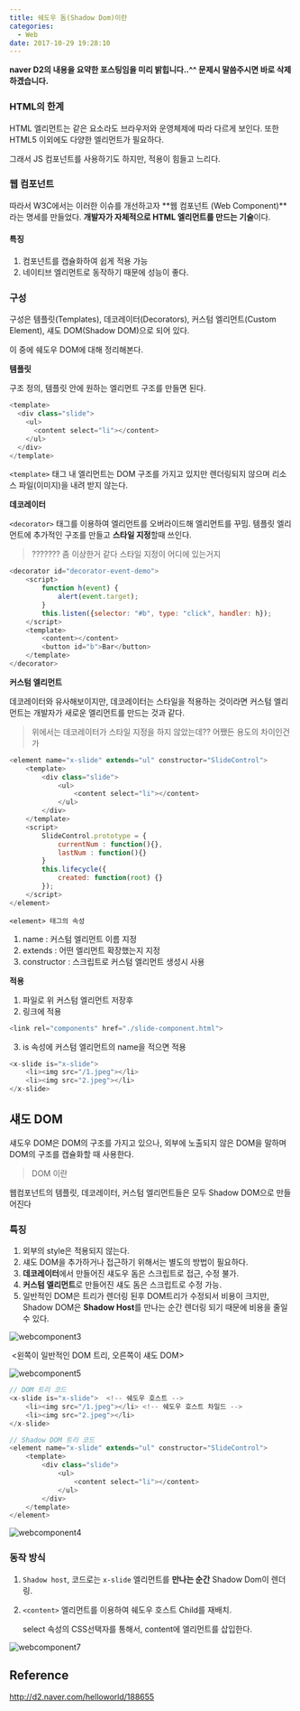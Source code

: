 ```yaml
---
title: 쉐도우 돔(Shadow Dom)이란
categories:
  - Web
date: 2017-10-29 19:28:10
---
```


**naver D2의 내용을 요약한 포스팅임을 미리 밝힙니다..^^ 문제시 말씀주시면 바로 삭제하겠습니다.**

### HTML의 한계

HTML 엘리먼트는 같은 요소라도 브라우저와 운영체제에 따라 다르게 보인다. 또한 HTML5 이외에도 다양한 엘리먼트가 필요하다.

그래서 JS 컴포넌트를 사용하기도 하지만, 적용이 힘들고 느리다.

### 웹 컴포넌트

따라서 W3C에서는 이러한 이슈를 개선하고자 **웹 컴포넌트 (Web Component)**라는 명세를 만들었다. **개발자가 자체적으로 HTML 엘리먼트를 만드는 기술**이다.

#### 특징

1. 컴포넌트를 캡슐화하여 쉽게 적용 가능
2. 네이티브 엘리먼트로 동작하기 때문에 성능이 좋다.

### 구성

구성은 템플릿(Templates), 데코레이터(Decorators), 커스텀 엘리먼트(Custom Element), 섀도 DOM(Shadow DOM)으로 되어 있다.

이 중에 쉐도우 DOM에 대해 정리해본다.

**템플릿**

구조 정의, 템플릿 안에 원하는 엘리먼트 구조를 만들면 된다.

```javascript
<template>
  <div class="slide">
    <ul>
      <content select="li"></content>
    </ul>
  </div>
</template>
```

`<template>` 태그 내 엘리먼트는 DOM 구조를 가지고 있지만 렌더링되지 않으며 리소스 파일(이미지)을 내려 받지 않는다.

**데코레이터**

`<decorator>` 태그를 이용하여 엘리먼트를 오버라이드해 엘리먼트를 꾸밈. 템플릿 엘리먼트에 추가적인 구조를 만들고 **스타일 지정**할때 쓰인다.

> ??????? 좀 이상한거 같다 스타일 지정이 어디에 있는거지

```javascript
<decorator id="decorator-event-demo">
    <script>
        function h(event) {
            alert(event.target);
        }
        this.listen({selector: "#b", type: "click", handler: h});
    </script>
    <template>
        <content></content>
        <button id="b">Bar</button>
    </template>
</decorator>
```

**커스텀 엘리먼트**

데코레이터와 유사해보이지만, 데코레이터는 스타일을 적용하는 것이라면 커스텀 엘리먼트는 개발자가 새로운 엘리먼트를 만드는 것과 같다.

> 위에서는 데코레이터가 스타일 지정을 하지 않았는데?? 어쨌든 용도의 차이인건가

```javascript
<element name="x-slide" extends="ul" constructor="SlideControl">
    <template>
        <div class="slide">
            <ul>
                <content select="li"></content>
            </ul>
        </div>
    </template>
    <script>
        SlideControl.prototype = {
            currentNum : function(){},
            lastNum : function(){}
        }
        this.lifecycle({
            created: function(root) {}
        });
    </script>
</element>
```

`<element> 태그의 속성`

1. name : 커스텀 엘리먼트 이름 지정
2. extends : 어떤 엘리먼트 확장했는지 지정
3. constructor : 스크립트로 커스텀 엘리먼트 생성시 사용

**적용**

1. 파일로 위 커스텀 엘리먼트 저장후
2. 링크에 적용

```javascript
<link rel="components" href="./slide-component.html">
```

3. is 속성에 커스텀 엘리먼트의 name을 적으면 적용

```javascript
<x-slide is="x-slide">
    <li><img src="/1.jpeg"></li>
    <li><img src="2.jpeg"></li>
</x-slide>
```

## 섀도 DOM

섀도우 DOM은 DOM의 구조를 가지고 있으나, 외부에 노출되지 않은 DOM을 말하며 DOM의 구조를 캡슐화할 때 사용한다.

> DOM 이란

웹컴포넌트의 템플릿, 데코레이터, 커스텀 엘리먼트들은 모두 Shadow DOM으로 만들어진다

### 특징

1. 외부의 style은 적용되지 않는다.
2. 섀도 DOM을 추가하거나 접근하기 위해서는 별도의 방법이 필요하다.
3. **데코레이터**에서 만들어진 섀도우 돔은 스크립트로 접근, 수정 불가.
4. **커스텀 엘리먼트**로 만들어진 섀도 돔은 스크립트로 수정 가능.
5. 일반적인 DOM은 트리가 렌더링 된후 DOM트리가 수정되서 비용이 크지만, Shadow DOM은 **Shadow Host**를 만나는 순간 렌더링 되기 때문에 비용을 줄일 수 있다.

![webcomponent3](http://d2.naver.com/content/images/2015/06/helloworld-188655-3.png)

​ <왼쪽이 일반적인 DOM 트리, 오른쪽이 섀도 DOM>

![webcomponent5](http://d2.naver.com/content/images/2015/06/helloworld-188655-5.png)

```javascript
// DOM 트리 코드
<x-slide is="x-slide">  <!-- 쉐도우 호스트 -->
    <li><img src="/1.jpeg"></li> <!-- 쉐도우 호스트 차일드 -->
    <li><img src="2.jpeg"></li>
</x-slide>

// Shadow DOM 트리 코드
<element name="x-slide" extends="ul" constructor="SlideControl">
    <template>
        <div class="slide">
            <ul>
                <content select="li"></content>
            </ul>
        </div>
    </template>
</element>
```

![webcomponent4](http://d2.naver.com/content/images/2015/06/helloworld-188655-4.png)

### 동작 방식

1. `Shadow host`, 코드로는 `x-slide` 엘리먼트를 **만나는 순간** Shadow Dom이 렌더링.

2. `<content>` 엘리먼트를 이용하여 쉐도우 호스트 Child를 재배치.

   select 속성의 CSS선택자를 통해서, content에 엘리먼트를 삽입한다.

![webcomponent7](http://d2.naver.com/content/images/2015/06/helloworld-188655-7.png)

## Reference

http://d2.naver.com/helloworld/188655
